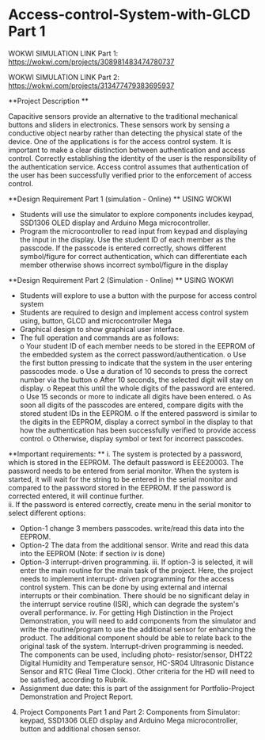 # Access-control-System-with-GLCD Part 1

WOKWI SIMULATION LINK Part 1: https://wokwi.com/projects/308981483474780737

WOKWI SIMULATION LINK Part 2: https://wokwi.com/projects/313477479383695937

**Project Description **

Capacitive sensors provide an alternative to the traditional mechanical buttons 
and sliders in electronics. These sensors work by sensing a conductive object 
nearby rather than detecting the physical state of the device. One of the 
applications is for the access control system. It is important to make a clear 
distinction between authentication and access control. Correctly establishing 
the identity of the user is the responsibility of the authentication service. 
Access control assumes that authentication of the user has been successfully 
verified prior to the enforcement of access control. 

**Design Requirement Part 1 (simulation - Online) ** USING WOKWI
* Students will use the simulator to explore components includes 
keypad, SSD1306 OLED display and Arduino Mega microcontroller. 
* Program the microcontroller to read input from keypad and displaying 
the input in the display. Use the student ID of each member as the 
passcode. If the passcode is entered correctly, shows different 
symbol/figure for correct authentication, which can differentiate each 
member otherwise shows incorrect symbol/figure in the display 


**Design Requirement Part 2 (Simulation - Online) ** USING WOKWI
* Students will explore to use a button with the purpose for access 
control system  
* Students are required to design and implement access control system 
using, button, GLCD and microcontroller Mega 
* Graphical design to show graphical user interface. 
* The full operation and commands are as follows:  
o Your student ID of each member needs to be stored in the 
EEPROM of the embedded system as the correct 
password/authentication. 
o Use the first button pressing to indicate that the system in the 
user entering passcodes mode. 
o Use a duration of 10 seconds to press the correct number via 
the button 
o After 10 seconds, the selected digit will stay on display. 
o Repeat this until the whole digits of the password are entered. 
o Use 15 seconds or more to indicate all digits have been entered. 
o As soon all digits of the passcodes are entered, compare digits 
with the stored student IDs in the EEPROM. 
o If the entered password is similar to the digits in the EEPROM, 
display a correct symbol in the display to that how the 
authentication has been successfully verified to provide access 
control. 
o Otherwise, display symbol or text for incorrect passcodes.

**Important requirements:  **
i. The system is protected by a password, which is stored in the 
EEPROM. The default password is EEE20003. The password 
needs to be entered from serial monitor. When the system is 
started, it will wait for the string to be entered in the serial monitor 
and compared to the password stored in the EEPROM. If the 
password is corrected entered, it will continue further.  
ii. If the password is entered correctly, create menu in the serial 
monitor to select different options:  
* Option-1  change 3 members passcodes. write/read this data 
into the EEPROM. 
* Option-2  The data from the additional sensor. Write and read 
this data into the EEPROM (Note: if section iv is done)  
* Option-3 interrupt-driven programming. 
iii. If option-3 is selected, it will enter the main routine for the main 
task of the project. Here, the project needs to implement interrupt-
driven programming for the access control system. This can be 
done by using external and internal interrupts or their 
combination. There should be no significant delay in the interrupt 
service routine (ISR), which can degrade the system's overall 
performance. 
iv. For getting High Distinction in the Project Demonstration, you will 
need to add components from the simulator and write the 
routine/program to use the additional sensor for enhancing the 
product. The additional component should be able to relate back 
to the original task of the system. Interrupt-driven programming is 
needed. The components can be used, including photo-
resistor/sensor, DHT22 Digital Humidity and Temperature sensor, 
HC-SR04 Ultrasonic Distance Sensor and RTC (Real Time 
Clock). Other criteria for the HD will need to be satisfied, 
according to Rubrik. 
* Assignment due date: this is part of the assignment for Portfolio-Project 
Demonstration and Project Report. 
4. Project Components 
Part 1 and Part 2: Components from Simulator: keypad, SSD1306 OLED 
display and Arduino Mega microcontroller, button and additional chosen 
sensor. 
